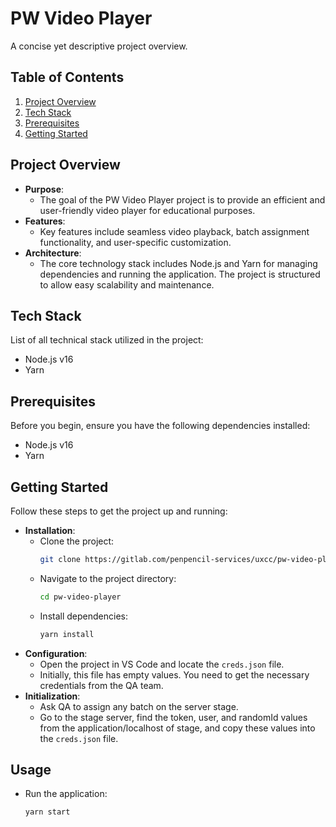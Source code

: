 # PW Video Player
A concise yet descriptive project overview.

## Table of Contents
1. [Project Overview](#project-overview)
2. [Tech Stack](#tech-stack)
3. [Prerequisites](#prerequisites)
4. [Getting Started](#getting-started)

## Project Overview <a name="project-overview"></a>
- **Purpose**: 
    - The goal of the PW Video Player project is to provide an efficient and user-friendly video player for educational purposes.
- **Features**: 
    - Key features include seamless video playback, batch assignment functionality, and user-specific customization.
- **Architecture**: 
    - The core technology stack includes Node.js and Yarn for managing dependencies and running the application. The project is structured to allow easy scalability and maintenance.

## Tech Stack <a name="tech-stack"></a>
List of all technical stack utilized in the project:
- Node.js v16
- Yarn

## Prerequisites <a name="prerequisites"></a>
Before you begin, ensure you have the following dependencies installed:
- Node.js v16
- Yarn

## Getting Started <a name="getting-started"></a>
Follow these steps to get the project up and running:
- **Installation**: 
    - Clone the project: 
      ```bash
      git clone https://gitlab.com/penpencil-services/uxcc/pw-video-player.git
      ```
    - Navigate to the project directory:
      ```bash
      cd pw-video-player
      ```
    - Install dependencies:
      ```bash
      yarn install
      ```
- **Configuration**: 
    - Open the project in VS Code and locate the `creds.json` file.
    - Initially, this file has empty values. You need to get the necessary credentials from the QA team.
- **Initialization**: 
    - Ask QA to assign any batch on the server stage.
    - Go to the stage server, find the token, user, and randomId values from the application/localhost of stage, and copy these values into the `creds.json` file.

## Usage <a name="usage"></a>
- Run the application:
  ```bash
  yarn start
